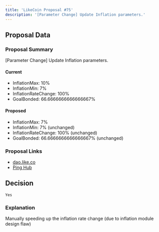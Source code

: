 ```yaml
---
title: 'LikeCoin Proposal #75'
description: '[Parameter Change] Update Inflation parameters.'
---
```


## Proposal Data

### Proposal Summary
[Parameter Change] Update Inflation parameters.

#### Current
- InflationMax: 10%
- InflationMin: 7%
- InflationRateChange: 100%
- GoalBonded: 66.6666666666666667%

#### Proposed
- InflationMax: 7%
- InflationMin: 7% (unchanged)
- InflationRateChange: 100% (unchanged)
- GoalBonded: 66.6666666666666667% (unchanged)

### Proposal Links
- [dao.like.co](https://dao.like.co/proposals/75)
- [Ping Hub](https://ping.pub/likecoin/gov/75)


## Decision
`Yes`

### Explanation
Manually speeding up the inflation rate change (due to inflation module design flaw)  
